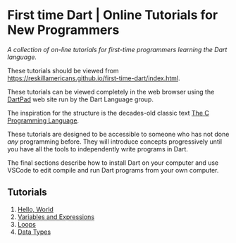# First time Dart | Online Tutorials for New Programmers

*A collection of on-line tutorials for first-time programmers learning the Dart language.*

These tutorials should be viewed from https://reskillamericans.github.io/first-time-dart/index.html.

These tutorials can be viewed completely in the web browser using the [DartPad](https://dartpad.dev/)
web site run by the Dart Language group.

The inspiration for the structure is the decades-old classic text [The C Programming Language](https://en.wikipedia.org/wiki/The_C_Programming_Language).

These tutorials are designed to be accessible to someone who has not done *any* programming
before.  They will introduce concepts progressively until you have all the tools to independently
write programs in Dart.

The final sections describe how to install Dart on your computer and use VSCode to edit
compile and run Dart programs from your own computer.

## Tutorials

1. [Hello, World](hello-world.md)
2. [Variables and Expressions](variables.md)
3. [Loops](loops.md)
4. [Data Types](data-types.md)
